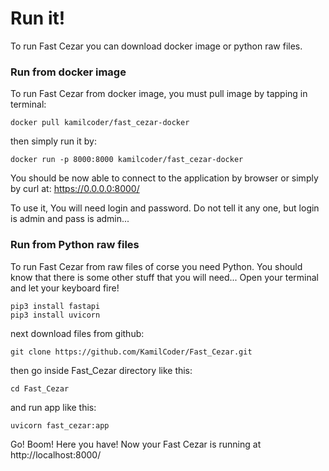 # Run it!

To run Fast Cezar you can download
docker image or python raw files.

### Run from docker image

To run Fast Cezar from docker image,
you must pull image by tapping in terminal:

```
docker pull kamilcoder/fast_cezar-docker
```

then simply run it by:

```
docker run -p 8000:8000 kamilcoder/fast_cezar-docker
```

You should be now able to connect to the application
by browser or simply by curl at: https://0.0.0.0:8000/

To use it, You will need login and password.
Do not tell it any one, but login is admin and pass is admin...

### Run from Python raw files

To run Fast Cezar from raw files
of corse you need Python. 
You should know that there is some other
stuff that you will need...
Open your terminal and let your keyboard fire!


```
pip3 install fastapi
pip3 install uvicorn
```

next download files from github:

```
git clone https://github.com/KamilCoder/Fast_Cezar.git
```

then go inside Fast_Cezar directory like this:

```
cd Fast_Cezar
```

and run app like this:

```
uvicorn fast_cezar:app
```

Go! Boom! Here you have! 
Now your Fast Cezar is running at http://localhost:8000/
